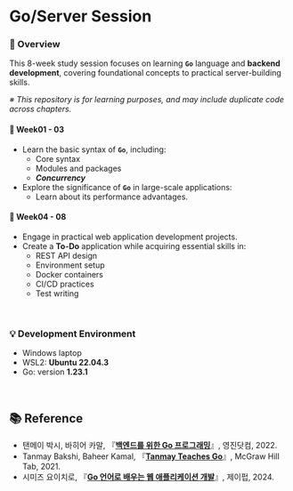 # Go/Server Session

### 📖 Overview

This 8-week study session focuses on learning <b><code>Go</code></b> language and <b>backend development</b>, covering foundational concepts to practical server-building skills.<br>

<i>※ This repository is for learning purposes, and may include duplicate code across chapters.</i>

#### 📂 Week01 - 03
  - Learn the basic syntax of <b><code>Go</code></b>, including:
    - Core syntax
    - Modules and packages
    - <i><b>Concurrency</b></i>
  - Explore the significance of <b><code>Go</code></b> in large-scale applications:
      - Learn about its performance advantages.


#### 📂 Week04 - 08
  - Engage in practical web application development projects.
  - Create a <b>To-Do</b> application while acquiring essential skills in:
    - REST API design
    - Environment setup
    - Docker containers
    - CI/CD practices
    - Test writing
<br>

### 💡 Development Environment
- Windows laptop
- WSL2: **Ubuntu 22.04.3**
- Go: version **1.23.1**

<br>

## 📚 Reference
- 탠메이 박시, 바히어 카말, 『[<b>백엔드를 위한 Go 프로그래밍</b>](https://product.kyobobook.co.kr/detail/S000061583679)』, 영진닷컴, 2022.
- Tanmay Bakshi, Baheer Kamal, 『[<b>Tanmay Teaches Go</b>](https://product.kyobobook.co.kr/detail/S000021576923)』, McGraw Hill Tab, 2021.
- 시미즈 요이치로, 『[<b>Go 언어로 배우는 웹 애플리케이션 개발</b>](https://product.kyobobook.co.kr/detail/S000211985701)』, 제이펍, 2024.

<br>
<br>
